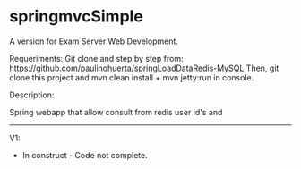 # springmvcSimple

A version for Exam Server Web Development.

Requeriments: 
Git clone and step by step from: https://github.com/paulinohuerta/springLoadDataRedis-MySQL
Then, git clone this project and mvn clean install + mvn jetty:run in console.

Description:

Spring webapp that allow consult from redis user id's and


----------------------------------------

V1:

- In construct - Code not complete.
